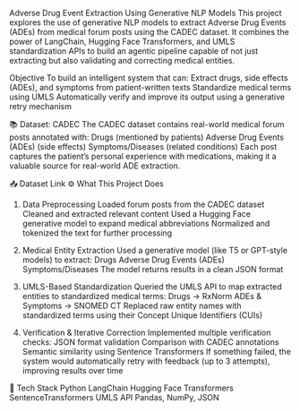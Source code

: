  Adverse Drug Event Extraction Using Generative NLP Models
This project explores the use of generative NLP models to extract Adverse Drug Events (ADEs) from medical forum posts using the CADEC dataset. It combines the power of LangChain, Hugging Face Transformers, and UMLS standardization APIs to build an agentic pipeline capable of not just extracting but also validating and correcting medical entities.

 Objective
To build an intelligent system that can:
Extract drugs, side effects (ADEs), and symptoms from patient-written texts
Standardize medical terms using UMLS
Automatically verify and improve its output using a generative retry mechanism

📚 Dataset: CADEC
The CADEC dataset contains real-world medical forum posts annotated with:
Drugs (mentioned by patients)
Adverse Drug Events (ADEs) (side effects)
Symptoms/Diseases (related conditions)
Each post captures the patient’s personal experience with medications, making it a valuable source for real-world ADE extraction.

📥 Dataset Link
⚙️ What This Project Does
1. Data Preprocessing
Loaded forum posts from the CADEC dataset
Cleaned and extracted relevant content
Used a Hugging Face generative model to expand medical abbreviations
Normalized and tokenized the text for further processing

2. Medical Entity Extraction
Used a generative model (like T5 or GPT-style models) to extract:
Drugs
Adverse Drug Events (ADEs)
Symptoms/Diseases
The model returns results in a clean JSON format

3. UMLS-Based Standardization
Queried the UMLS API to map extracted entities to standardized medical terms:
Drugs → RxNorm
ADEs & Symptoms → SNOMED CT
Replaced raw entity names with standardized terms using their Concept Unique Identifiers (CUIs)

4. Verification & Iterative Correction
Implemented multiple verification checks:
JSON format validation
Comparison with CADEC annotations
Semantic similarity using Sentence Transformers
If something failed, the system would automatically retry with feedback (up to 3 attempts), improving results over time

🔧 Tech Stack
Python
LangChain
Hugging Face Transformers
SentenceTransformers
UMLS API
Pandas, NumPy, JSON
